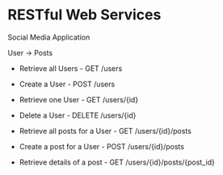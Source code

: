 # RESTful Web Services

Social Media Application

User -> Posts

- Retrieve all Users		- GET /users
- Create a User			- POST /users
- Retrieve one User		- GET /users/{id}
- Delete a User			- DELETE /users/{id}

- Retrieve all posts for a User		- GET /users/{id}/posts
- Create a post for a User 			- POST /users/{id}/posts
- Retrieve details of a post 		- GET /users/{id}/posts/{post_id}